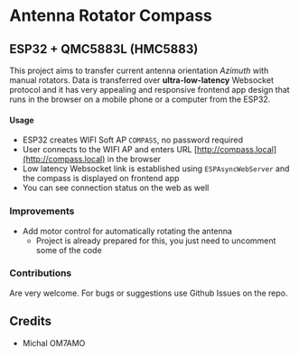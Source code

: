 # Antenna Rotator Compass

## ESP32 + QMC5883L (HMC5883)

This project aims to transfer current antenna orientation *Azimuth* with manual rotators.
Data is transferred over **ultra-low-latency** Websocket protocol and it has very appealing and responsive frontend app design that runs in the browser on a mobile phone or a computer from the ESP32.

#### Usage
- ESP32 creates WIFI Soft AP `COMPASS`, no password required
- User connects to the WIFI AP and enters URL [http://compass.local](http://compass.local) in the browser
- Low latency Websocket link is established using `ESPAsyncWebServer` and the compass is displayed on frontend app
- You can see connection status on the web as well

### Improvements
- Add motor control for automatically rotating the antenna
  - Project is already prepared for this, you just need to uncomment some of the code
  
### Contributions
Are very welcome. For bugs or suggestions use Github Issues on the repo.

## Credits
- Michal OM7AMO

